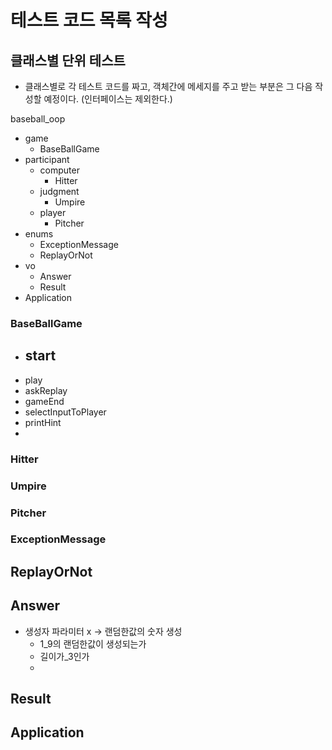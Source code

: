 # 테스트 코드 목록 작성

## 클래스별 단위 테스트

- 클래스별로 각 테스트 코드를 짜고, 객체간에 메세지를 주고 받는 부분은 그 다음 작성할 예정이다. (인터페이스는 제외한다.)

baseball_oop
- game
  - BaseBallGame
- participant
  - computer
    - Hitter
  - judgment
    - Umpire
  - player
    - Pitcher
- enums
  - ExceptionMessage
  - ReplayOrNot
- vo
  - Answer
  - Result
- Application

### BaseBallGame
- start
  - 
- play
- askReplay
- gameEnd
- selectInputToPlayer
- printHint
- 

### Hitter

### Umpire

### Pitcher

### ExceptionMessage

## ReplayOrNot

## Answer
- 생성자 파라미터 x -> 랜덤한값의 숫자 생성
  - 1_9의 랜덤한값이 생성되는가
  - 길이가_3인가
  - 
## Result

## Application